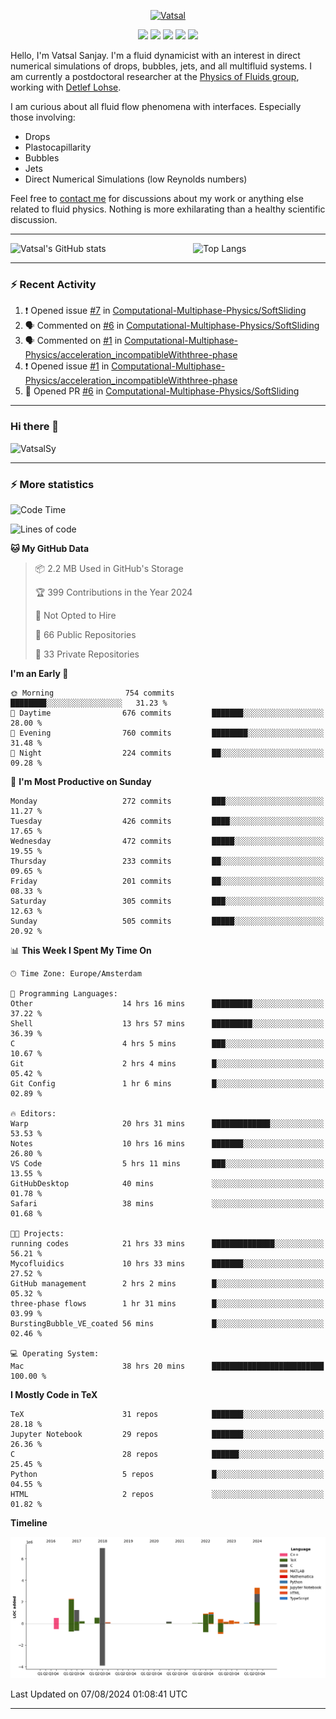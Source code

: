 <center>

[<img alt="Vatsal" width="200px" src="https://www.dropbox.com/s/dxyybgtblo8er6h/Logo_Vatsal_Vector.png?raw=1">](https://www.vatsalsanjay.com)

[<img src="https://img.shields.io/badge/googlescholar-4285F4?&style=for-the-badge&logo=googlescholar&logoColor=white">](https://scholar.google.com/citations?hl=en&user=67aQviYAAAAJ)
[<img src="https://img.shields.io/static/v1.svg?&style=for-the-badge&logo=ResearchGate&label=&message=ResearchGate&logoColor=white&color=green">](https://www.researchgate.net/profile/Vatsal-Sanjay-2)
[<img src="https://img.shields.io/badge/twitter-1DA1F2?&style=for-the-badge&logo=twitter&logoColor=white">](https://twitter.com/VatsalSanjay)
[<img src="https://img.shields.io/badge/linkedin-0A66C2?&style=for-the-badge&logo=linkedin">](https://www.linkedin.com/in/vatsalsanjay/)
[<img src="https://img.shields.io/badge/orcid-A6CE39?&style=for-the-badge&logo=orcid&logoColor=white">](https://orcid.org/0000-0002-4293-6099)

</center>

Hello, I'm Vatsal Sanjay. I'm a fluid dynamicist with an interest in direct numerical simulations of drops, bubbles, jets, and all multifluid systems. I am currently a postdoctoral researcher at the [Physics of Fluids group](https://pof.tnw.utwente.nl), working with [Detlef Lohse](https://en.wikipedia.org/wiki/Detlef_Lohse). 

I am curious about all fluid flow phenomena with interfaces. Especially those involving:

- Drops
- Plastocapillarity
- Bubbles
- Jets
- Direct Numerical Simulations (low Reynolds numbers)

Feel free to [contact me](mailto:contact@vatsalsanjay.com) for discussions about my work or anything else related to fluid physics. Nothing is more exhilarating than a healthy scientific discussion.

<!-- ![Vatsal's GitHub stats](https://github-readme-stats-xi-wine-74.vercel.app/api?username=VatsalSy&show_icons=true&theme=vision-friendly-dark)

![Top Langs](https://github-readme-stats-xi-wine-74.vercel.app/api/top-langs/?username=VatsalSy&layout=compact&theme=vision-friendly-dark) -->

---
<div style="display: flex; justify-content: space-between;">
    <img src="https://github-readme-stats-xi-wine-74.vercel.app/api?username=VatsalSy&show_icons=true&theme=vision-friendly-dark" alt="Vatsal's GitHub stats" style="width: 55%;">
    <img src="https://github-readme-stats-xi-wine-74.vercel.app/api/top-langs/?username=VatsalSy&layout=compact&theme=vision-friendly-dark" alt="Top Langs" style="width: 42%;">
</div>

---

### :zap: Recent Activity

<!--START_SECTION:activity-->
1. ❗ Opened issue [#7](https://github.com/Computational-Multiphase-Physics/SoftSliding/issues/7) in [Computational-Multiphase-Physics/SoftSliding](https://github.com/Computational-Multiphase-Physics/SoftSliding)
2. 🗣 Commented on [#6](https://github.com/Computational-Multiphase-Physics/SoftSliding/pull/6#issuecomment-2269025105) in [Computational-Multiphase-Physics/SoftSliding](https://github.com/Computational-Multiphase-Physics/SoftSliding)
3. 🗣 Commented on [#1](https://github.com/Computational-Multiphase-Physics/acceleration_incompatibleWiththree-phase/issues/1#issuecomment-2269023682) in [Computational-Multiphase-Physics/acceleration_incompatibleWiththree-phase](https://github.com/Computational-Multiphase-Physics/acceleration_incompatibleWiththree-phase)
4. ❗ Opened issue [#1](https://github.com/Computational-Multiphase-Physics/acceleration_incompatibleWiththree-phase/issues/1) in [Computational-Multiphase-Physics/acceleration_incompatibleWiththree-phase](https://github.com/Computational-Multiphase-Physics/acceleration_incompatibleWiththree-phase)
5. 💪 Opened PR [#6](https://github.com/Computational-Multiphase-Physics/SoftSliding/pull/6) in [Computational-Multiphase-Physics/SoftSliding](https://github.com/Computational-Multiphase-Physics/SoftSliding)
<!--END_SECTION:activity-->
---

### Hi there 👋
<p align="left"> <img src="https://komarev.com/ghpvc/?username=VatsalSy&label=Profile%20views&color=orange&style=for-the-badge" alt="VatsalSy" /> </p>

---
### :zap: More statistics

<!--START_SECTION:waka-->
![Code Time](http://img.shields.io/badge/Code%20Time-84%20hrs%2019%20mins-blue)

![Lines of code](https://img.shields.io/badge/From%20Hello%20World%20I%27ve%20Written-18.6%20million%20lines%20of%20code-blue)

**🐱 My GitHub Data** 

> 📦 2.2 MB Used in GitHub's Storage 
 > 
> 🏆 399 Contributions in the Year 2024
 > 
> 🚫 Not Opted to Hire
 > 
> 📜 66 Public Repositories 
 > 
> 🔑 33 Private Repositories 
 > 
**I'm an Early 🐤** 

```text
🌞 Morning                754 commits         ████████░░░░░░░░░░░░░░░░░   31.23 % 
🌆 Daytime                676 commits         ███████░░░░░░░░░░░░░░░░░░   28.00 % 
🌃 Evening                760 commits         ████████░░░░░░░░░░░░░░░░░   31.48 % 
🌙 Night                  224 commits         ██░░░░░░░░░░░░░░░░░░░░░░░   09.28 % 
```
📅 **I'm Most Productive on Sunday** 

```text
Monday                   272 commits         ███░░░░░░░░░░░░░░░░░░░░░░   11.27 % 
Tuesday                  426 commits         ████░░░░░░░░░░░░░░░░░░░░░   17.65 % 
Wednesday                472 commits         █████░░░░░░░░░░░░░░░░░░░░   19.55 % 
Thursday                 233 commits         ██░░░░░░░░░░░░░░░░░░░░░░░   09.65 % 
Friday                   201 commits         ██░░░░░░░░░░░░░░░░░░░░░░░   08.33 % 
Saturday                 305 commits         ███░░░░░░░░░░░░░░░░░░░░░░   12.63 % 
Sunday                   505 commits         █████░░░░░░░░░░░░░░░░░░░░   20.92 % 
```


📊 **This Week I Spent My Time On** 

```text
🕑︎ Time Zone: Europe/Amsterdam

💬 Programming Languages: 
Other                    14 hrs 16 mins      █████████░░░░░░░░░░░░░░░░   37.22 % 
Shell                    13 hrs 57 mins      █████████░░░░░░░░░░░░░░░░   36.39 % 
C                        4 hrs 5 mins        ███░░░░░░░░░░░░░░░░░░░░░░   10.67 % 
Git                      2 hrs 4 mins        █░░░░░░░░░░░░░░░░░░░░░░░░   05.42 % 
Git Config               1 hr 6 mins         █░░░░░░░░░░░░░░░░░░░░░░░░   02.89 % 

🔥 Editors: 
Warp                     20 hrs 31 mins      █████████████░░░░░░░░░░░░   53.53 % 
Notes                    10 hrs 16 mins      ███████░░░░░░░░░░░░░░░░░░   26.80 % 
VS Code                  5 hrs 11 mins       ███░░░░░░░░░░░░░░░░░░░░░░   13.55 % 
GitHubDesktop            40 mins             ░░░░░░░░░░░░░░░░░░░░░░░░░   01.78 % 
Safari                   38 mins             ░░░░░░░░░░░░░░░░░░░░░░░░░   01.68 % 

🐱‍💻 Projects: 
running codes            21 hrs 33 mins      ██████████████░░░░░░░░░░░   56.21 % 
Mycofluidics             10 hrs 33 mins      ███████░░░░░░░░░░░░░░░░░░   27.52 % 
GitHub management        2 hrs 2 mins        █░░░░░░░░░░░░░░░░░░░░░░░░   05.32 % 
three-phase flows        1 hr 31 mins        █░░░░░░░░░░░░░░░░░░░░░░░░   03.99 % 
BurstingBubble_VE_coated 56 mins             █░░░░░░░░░░░░░░░░░░░░░░░░   02.46 % 

💻 Operating System: 
Mac                      38 hrs 20 mins      █████████████████████████   100.00 % 
```

**I Mostly Code in TeX** 

```text
TeX                      31 repos            ███████░░░░░░░░░░░░░░░░░░   28.18 % 
Jupyter Notebook         29 repos            ███████░░░░░░░░░░░░░░░░░░   26.36 % 
C                        28 repos            ██████░░░░░░░░░░░░░░░░░░░   25.45 % 
Python                   5 repos             █░░░░░░░░░░░░░░░░░░░░░░░░   04.55 % 
HTML                     2 repos             ░░░░░░░░░░░░░░░░░░░░░░░░░   01.82 % 
```



**Timeline**

![Lines of Code chart](https://raw.githubusercontent.com/VatsalSy/VatsalSy/main/assets/bar_graph.png)


 Last Updated on 07/08/2024 01:08:41 UTC
<!--END_SECTION:waka-->
---
